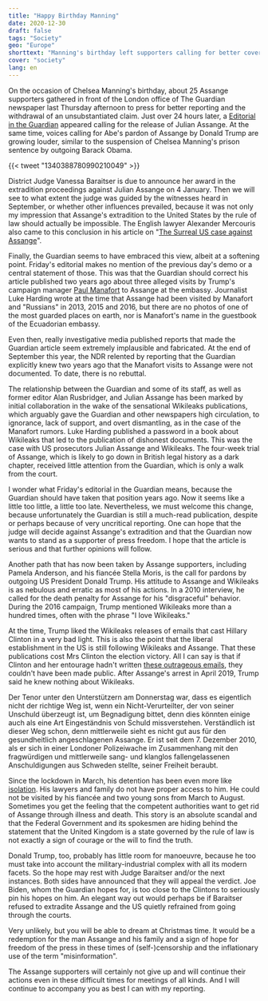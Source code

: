 ```yaml
---
title: "Happy Birthday Manning"
date: 2020-12-30
draft: false
tags: "Society"
geo: "Europe"
shorttext: "Manning's birthday left supporters calling for better coverage of Assange and demanding a pardon."
cover: "society"
lang: en
---
```


On the occasion of Chelsea Manning's birthday, about 25 Assange supporters gathered in front of the London office of The Guardian newspaper last Thursday afternoon to press for better reporting and the withdrawal of an unsubstantiated claim. Just over 24 hours later, a [Editorial in the Guardian](https://www.theguardian.com/commentisfree/2020/dec/18/the-guardian-view-on-julian-assange-do-not-extradite-him "The Guardian view on Julian Assange: do not extradite him") appeared calling for the release of Julian Assange. At the same time, voices calling for Abe's pardon of Assange by Donald Trump are growing louder, similar to the suspension of Chelsea Manning's prison sentence by outgoing Barack Obama.

{{< tweet "1340388780990210049" >}}

District Judge Vanessa Baraitser is due to announce her award in the extradition proceedings against Julian Assange on 4 January. Then we will see to what extent the judge was guided by the witnesses heard in September, or whether other influences prevailed, because it was not only my impression that Assange's extradition to the United States by the rule of law should actually be impossible. The English lawyer Alexander Mercouris also came to this conclusion in his article on "[The Surreal US case against Assange](https://consortiumnews.com/2020/09/28/letter-from-london-the-surreal-us-case-against-assange/ "The Surreal US Case Against Assange")".

Finally, the Guardian seems to have embraced this view, albeit at a softening point. Friday's editorial makes no mention of the previous day's demo or a central statement of those. This was that the Guardian should correct his article published two years ago about three alleged visits by Trump's campaign manager [Paul Manafort](https://www.theguardian.com/us-news/2018/nov/27/manafort-held-secret-talks-with-assange-in-ecuadorian-embassy "Manafort held secret talks with Assange in Ecuadorian embassy, sources say") to Assange at the embassy. Journalist Luke Harding wrote at the time that Assange had been visited by Manafort and "Russians" in 2013, 2015 and 2016, but there are no photos of one of the most guarded places on earth, nor is Manafort's name in the guestbook of the Ecuadorian embassy.

Even then, really investigative media published reports that made the Guardian article seem extremely implausible and fabricated. At the end of September this year, the NDR relented by reporting that the Guardian explicitly knew two years ago that the Manafort visits to Assange were not documented. To date, there is no rebuttal.

The relationship between the Guardian and some of its staff, as well as former editor Alan Rusbridger, and Julian Assange has been marked by initial collaboration in the wake of the sensational Wikileaks publications, which arguably gave the Guardian and other newspapers high circulation, to ignorance, lack of support, and overt dismantling, as in the case of the Manafort rumors. Luke Harding published a password in a book about Wikileaks that led to the publication of dishonest documents. This was the case with US prosecutors Julian Assange and Wikileaks. The four-week trial of Assange, which is likely to go down in British legal history as a dark chapter, received little attention from the Guardian, which is only a walk from the court.

I wonder what Friday's editorial in the Guardian means, because the Guardian should have taken that position years ago. Now it seems like a little too little, a little too late. Nevertheless, we must welcome this change, because unfortunately the Guardian is still a much-read publication, despite or perhaps because of very uncritical reporting. One can hope that the judge will decide against Assange's extradition and that the Guardian now wants to stand as a supporter of press freedom. I hope that the article is serious and that further opinions will follow.

Another path that has now been taken by Assange supporters, including Pamela Anderson, and his fiancée Stella Moris, is the call for pardons by outgoing US President Donald Trump. His attitude to Assange and Wikileaks is as nebulous and erratic as most of his actions. In a 2010 interview, he called for the death penalty for Assange for his "disgraceful" behavior. During the 2016 campaign, Trump mentioned Wikileaks more than a hundred times, often with the phrase "I love Wikileaks."

At the time, Trump liked the Wikileaks releases of emails that cast Hillary Clinton in a very bad light. This is also the point that the liberal establishment in the US is still following Wikileaks and Assange. That these publications cost Mrs Clinton the election victory. All I can say is that if Clinton and her entourage hadn't written [these outrageous emails](https://www.bbc.com/news/world-us-canada-37639370 "18 revelations from Wikileaks' hacked Clinton emails"), they couldn't have been made public. After Assange's arrest in April 2019, Trump said he knew nothing about Wikileaks.

Der Tenor unter den Unterstützern am Donnerstag war, dass es eigentlich nicht der richtige Weg ist, wenn ein Nicht-Verurteilter, der von seiner Unschuld überzeugt ist, um Begnadigung bittet, denn dies könnten einige auch als eine Art Eingeständnis von Schuld missverstehen. Verständlich ist dieser Weg schon, denn mittlerweile sieht es nicht gut aus für den gesundheitlich angeschlagenen Assange. Er ist seit dem 7. Dezember 2010, als er sich in einer Londoner Polizeiwache im Zusammenhang mit den fragwürdigen und mittlerweile sang- und klanglos fallengelassenen Anschuldigungen aus Schweden stellte, seiner Freiheit beraubt.

Since the lockdown in March, his detention has been even more like [isolation](https://www.ohchr.org/EN/NewsEvents/Pages/DisplayNews.aspx?NewsID=26574&LangID=E "United Kingdom: UN expert calls for immediate release of Assange after 10 years of arbitrary detention"). His lawyers and family do not have proper access to him. He could not be visited by his fiancée and two young sons from March to August. Sometimes you get the feeling that the competent authorities want to get rid of Assange through illness and death. This story is an absolute scandal and that the Federal Government and its spokesmen are hiding behind the statement that the United Kingdom is a state governed by the rule of law is not exactly a sign of courage or the will to find the truth.

Donald Trump, too, probably has little room for manoeuvre, because he too must take into account the military-industrial complex with all its modern facets. So the hope may rest with Judge Baraitser and/or the next instances. Both sides have announced that they will appeal the verdict. Joe Biden, whom the Guardian hopes for, is too close to the Clintons to seriously pin his hopes on him. An elegant way out would perhaps be if Baraitser refused to extradite Assange and the US quietly refrained from going through the courts.

Very unlikely, but you will be able to dream at Christmas time. It would be a redemption for the man Assange and his family and a sign of hope for freedom of the press in these times of (self-)censorship and the inflationary use of the term "misinformation".

The Assange supporters will certainly not give up and will continue their actions even in these difficult times for meetings of all kinds. And I will continue to accompany you as best I can with my reporting.
